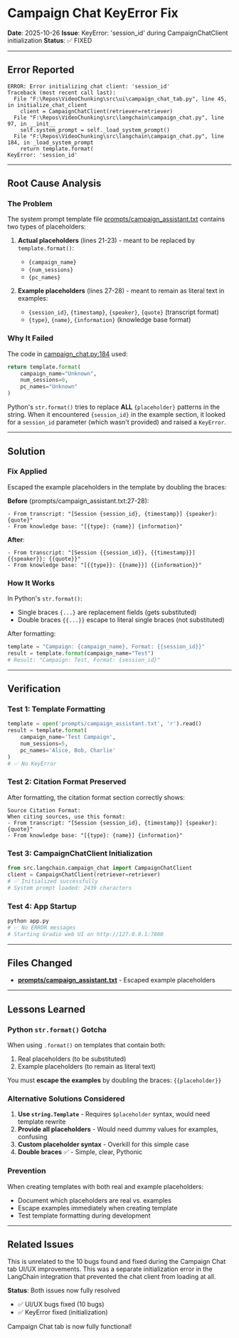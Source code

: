 # Campaign Chat KeyError Fix

**Date**: 2025-10-26
**Issue**: KeyError: 'session_id' during CampaignChatClient initialization
**Status**: ✅ FIXED

---

## Error Reported

```
ERROR: Error initializing chat client: 'session_id'
Traceback (most recent call last):
  File "F:\Repos\VideoChunking\src\ui\campaign_chat_tab.py", line 45, in initialize_chat_client
    client = CampaignChatClient(retriever=retriever)
  File "F:\Repos\VideoChunking\src\langchain\campaign_chat.py", line 97, in __init__
    self.system_prompt = self._load_system_prompt()
  File "F:\Repos\VideoChunking\src\langchain\campaign_chat.py", line 184, in _load_system_prompt
    return template.format(
KeyError: 'session_id'
```

---

## Root Cause Analysis

### The Problem

The system prompt template file [prompts/campaign_assistant.txt](prompts/campaign_assistant.txt) contains two types of placeholders:

1. **Actual placeholders** (lines 21-23) - meant to be replaced by `template.format()`:
   - `{campaign_name}`
   - `{num_sessions}`
   - `{pc_names}`

2. **Example placeholders** (lines 27-28) - meant to remain as literal text in examples:
   - `{session_id}`, `{timestamp}`, `{speaker}`, `{quote}` (transcript format)
   - `{type}`, `{name}`, `{information}` (knowledge base format)

### Why It Failed

The code in [campaign_chat.py:184](src/langchain/campaign_chat.py#L184) used:

```python
return template.format(
    campaign_name="Unknown",
    num_sessions=0,
    pc_names="Unknown"
)
```

Python's `str.format()` tries to replace **ALL** `{placeholder}` patterns in the string. When it encountered `{session_id}` in the example section, it looked for a `session_id` parameter (which wasn't provided) and raised a `KeyError`.

---

## Solution

### Fix Applied

Escaped the example placeholders in the template by doubling the braces:

**Before** (prompts/campaign_assistant.txt:27-28):
```
- From transcript: "[Session {session_id}, {timestamp}] {speaker}: {quote}"
- From knowledge base: "[{type}: {name}] {information}"
```

**After**:
```
- From transcript: "[Session {{session_id}}, {{timestamp}}] {{speaker}}: {{quote}}"
- From knowledge base: "[{{type}}: {{name}}] {{information}}"
```

### How It Works

In Python's `str.format()`:
- Single braces `{...}` are replacement fields (gets substituted)
- Double braces `{{...}}` escape to literal single braces (not substituted)

After formatting:
```python
template = "Campaign: {campaign_name}, Format: {{session_id}}"
result = template.format(campaign_name="Test")
# Result: "Campaign: Test, Format: {session_id}"
```

---

## Verification

### Test 1: Template Formatting
```python
template = open('prompts/campaign_assistant.txt', 'r').read()
result = template.format(
    campaign_name='Test Campaign',
    num_sessions=5,
    pc_names='Alice, Bob, Charlie'
)
# ✅ No KeyError
```

### Test 2: Citation Format Preserved
After formatting, the citation format section correctly shows:
```
Source Citation Format:
When citing sources, use this format:
- From transcript: "[Session {session_id}, {timestamp}] {speaker}: {quote}"
- From knowledge base: "[{type}: {name}] {information}"
```

### Test 3: CampaignChatClient Initialization
```python
from src.langchain.campaign_chat import CampaignChatClient
client = CampaignChatClient(retriever=retriever)
# ✅ Initialized successfully
# System prompt loaded: 2439 characters
```

### Test 4: App Startup
```bash
python app.py
# ✅ No ERROR messages
# Starting Gradio web UI on http://127.0.0.1:7860
```

---

## Files Changed

- **[prompts/campaign_assistant.txt](prompts/campaign_assistant.txt:27-28)** - Escaped example placeholders

---

## Lessons Learned

### Python `str.format()` Gotcha

When using `.format()` on templates that contain both:
1. Real placeholders (to be substituted)
2. Example placeholders (to remain as literal text)

You must **escape the examples** by doubling the braces: `{{placeholder}}`

### Alternative Solutions Considered

1. **Use `string.Template`** - Requires `$placeholder` syntax, would need template rewrite
2. **Provide all placeholders** - Would need dummy values for examples, confusing
3. **Custom placeholder syntax** - Overkill for this simple case
4. **Double braces** ✅ - Simple, clear, Pythonic

### Prevention

When creating templates with both real and example placeholders:
- Document which placeholders are real vs. examples
- Escape examples immediately when creating template
- Test template formatting during development

---

## Related Issues

This is unrelated to the 10 bugs found and fixed during the Campaign Chat tab UI/UX improvements. This was a separate initialization error in the LangChain integration that prevented the chat client from loading at all.

**Status**: Both issues now fully resolved
- ✅ UI/UX bugs fixed (10 bugs)
- ✅ KeyError fixed (initialization)

Campaign Chat tab is now fully functional!
